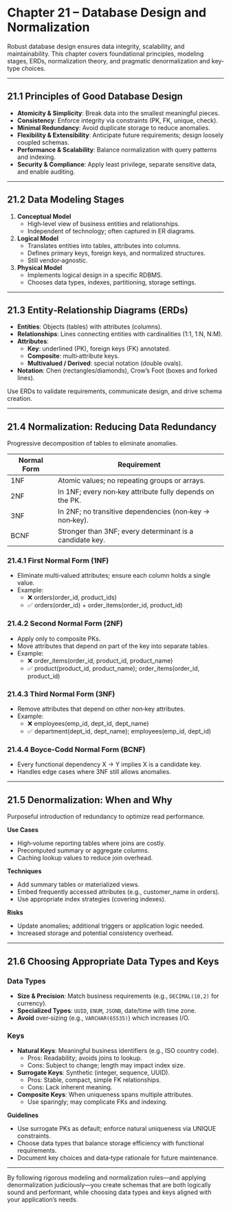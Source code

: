 # Chapter 21 – Database Design and Normalization  

Robust database design ensures data integrity, scalability, and maintainability. This chapter covers foundational principles, modeling stages, ERDs, normalization theory, and pragmatic denormalization and key‐type choices.

---

## 21.1 Principles of Good Database Design  
- **Atomicity & Simplicity**: Break data into the smallest meaningful pieces.  
- **Consistency**: Enforce integrity via constraints (PK, FK, unique, check).  
- **Minimal Redundancy**: Avoid duplicate storage to reduce anomalies.  
- **Flexibility & Extensibility**: Anticipate future requirements; design loosely coupled schemas.  
- **Performance & Scalability**: Balance normalization with query patterns and indexing.  
- **Security & Compliance**: Apply least privilege, separate sensitive data, and enable auditing.

---

## 21.2 Data Modeling Stages  
1. **Conceptual Model**  
   - High‐level view of business entities and relationships.  
   - Independent of technology; often captured in ER diagrams.  
2. **Logical Model**  
   - Translates entities into tables, attributes into columns.  
   - Defines primary keys, foreign keys, and normalized structures.  
   - Still vendor‐agnostic.  
3. **Physical Model**  
   - Implements logical design in a specific RDBMS.  
   - Chooses data types, indexes, partitioning, storage settings.

---

## 21.3 Entity‑Relationship Diagrams (ERDs)  
- **Entities**: Objects (tables) with attributes (columns).  
- **Relationships**: Lines connecting entities with cardinalities (1:1, 1:N, N:M).  
- **Attributes**:  
  - **Key**: underlined (PK), foreign keys (FK) annotated.  
  - **Composite**: multi‐attribute keys.  
  - **Multivalued / Derived**: special notation (double ovals).  
- **Notation**: Chen (rectangles/diamonds), Crow’s Foot (boxes and forked lines).  

Use ERDs to validate requirements, communicate design, and drive schema creation.

---

## 21.4 Normalization: Reducing Data Redundancy  
Progressive decomposition of tables to eliminate anomalies.

| Normal Form | Requirement                                                 |
|-------------|-------------------------------------------------------------|
| 1NF         | Atomic values; no repeating groups or arrays.               |
| 2NF         | In 1NF; every non‑key attribute fully depends on the PK.    |
| 3NF         | In 2NF; no transitive dependencies (non‑key → non‑key).     |
| BCNF        | Stronger than 3NF; every determinant is a candidate key.   |

### 21.4.1 First Normal Form (1NF)  
- Eliminate multi‐valued attributes; ensure each column holds a single value.  
- Example: 
  - ❌ orders(order_id, product_ids)  
  - ✅ orders(order_id) + order_items(order_id, product_id)

### 21.4.2 Second Normal Form (2NF)  
- Apply only to composite PKs.  
- Move attributes that depend on part of the key into separate tables.  
- Example: 
  - ❌ order_items(order_id, product_id, product_name)  
  - ✅ product(product_id, product_name); order_items(order_id, product_id)

### 21.4.3 Third Normal Form (3NF)  
- Remove attributes that depend on other non‑key attributes.  
- Example: 
  - ❌ employees(emp_id, dept_id, dept_name)  
  - ✅ department(dept_id, dept_name); employees(emp_id, dept_id)

### 21.4.4 Boyce‑Codd Normal Form (BCNF)  
- Every functional dependency X → Y implies X is a candidate key.  
- Handles edge cases where 3NF still allows anomalies.

---

## 21.5 Denormalization: When and Why  
Purposeful introduction of redundancy to optimize read performance.

**Use Cases**  
- High‑volume reporting tables where joins are costly.  
- Precomputed summary or aggregate columns.  
- Caching lookup values to reduce join overhead.

**Techniques**  
- Add summary tables or materialized views.  
- Embed frequently accessed attributes (e.g., customer_name in orders).  
- Use appropriate index strategies (covering indexes).

**Risks**  
- Update anomalies; additional triggers or application logic needed.  
- Increased storage and potential consistency overhead.

---

## 21.6 Choosing Appropriate Data Types and Keys  

### Data Types  
- **Size & Precision**: Match business requirements (e.g., `DECIMAL(10,2)` for currency).  
- **Specialized Types**: `UUID`, `ENUM`, `JSONB`, date/time with time zone.  
- **Avoid** over‑sizing (e.g., `VARCHAR(65535)`) which increases I/O.

### Keys  
- **Natural Keys**: Meaningful business identifiers (e.g., ISO country code).  
  - Pros: Readability; avoids joins to lookup.  
  - Cons: Subject to change; length may impact index size.  
- **Surrogate Keys**: Synthetic (integer, sequence, UUID).  
  - Pros: Stable, compact, simple FK relationships.  
  - Cons: Lack inherent meaning.  
- **Composite Keys**: When uniqueness spans multiple attributes.  
  - Use sparingly; may complicate FKs and indexing.  

**Guidelines**  
- Use surrogate PKs as default; enforce natural uniqueness via UNIQUE constraints.  
- Choose data types that balance storage efficiency with functional requirements.  
- Document key choices and data‐type rationale for future maintenance.

---

By following rigorous modeling and normalization rules—and applying denormalization judiciously—you create schemas that are both logically sound and performant, while choosing data types and keys aligned with your application’s needs.